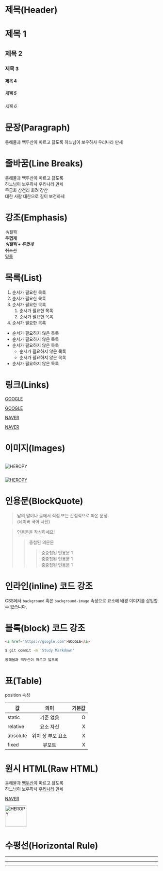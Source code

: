 # 제목(Header)

# 제목 1

## 제목 2

### 제목 3

#### 제목 4

##### 제목 5

###### 제목 6

# 문장(Paragraph)

동해물과 백두산이 마르고 닳도록 하느님이 보우하사 우리나라 만세

# 줄바꿈(Line Breaks)

동해물과 백두산이 마르고 닳도록  
하느님이 보우하사 우리나라 만세  
무궁화 삼천리 화려 강산<br/>
대한 사람 대한으로 길이 보전하세

# 강조(Emphasis)

_이텔릭_  
**두껍게**  
**_이탤릭 + 두껍게_**  
~~취소선~~  
<u>밑줄</u>

# 목록(List)

1. 순서가 필요한 목록
1. 순서가 필요한 목록
1. 순서가 필요한 목록
   1. 순서가 필요한 목록
   1. 순서가 필요한 목록
1. 순서가 필요한 목록

- 순서가 필요하지 않은 목록
- 순서가 필요하지 않은 목록
- 순서가 필요하지 않은 목록
  - 순서가 필요하지 않은 목록
  - 순서가 필요하지 않은 목록
- 순서가 필요하지 않은 목록

# 링크(Links)

<a href="https://google.com">GOOGLE</a>

[GOOGLE](https://google.com)

<a href="https://naver.com" title="NAVER로 이동">NAVER</a>

[NAVER](https://naver.com 'NAVER로 이동')

# 이미지(Images)

![]()

![HEROPY](https://heropy.blog/css/images/logo.png)

[![]()]()

[![HEROPY](https://heropy.blog/css/images/logo.png)](https://heropy.blog/)

# 인용문(BlockQuote)

> 남의 말이나 글에서 직접 또는 간접적으로 따온 문장.  
> (네이버 국어 사전)

> 인용문을 작성하세요!
>
> > 중첩된 의문문
> >
> > > 중중첩된 인용문 1  
> > > 중중첩된 인용문 1  
> > > 중중첩된 인용문 1

# 인라인(inline) 코드 강조

CSS에서 `background` 혹은 `background-image` 속성으로 요소에 배경 이미지를 삽입할 수 있습니다.

# 블록(block) 코드 강조

```html
<a href="https://google.com">GOOGLE</a>
```

```bash
$ git commit -m 'Study Markdown'
```

```plaintext
동해물과 백두산이 마르고 닳도록
```

# 표(Table)

position 속성

| 값       |       의미        | 기본값 |
| -------- | :---------------: | -----: |
| static   |     기준 없음     |      O |
| relative |     요소 자신     |      X |
| absolute | 위치 상 부모 요소 |      X |
| fixed    |      뷰포트       |      X |

# 원시 HTML(Raw HTML)

동해물과 <u>백두산</u>이 마르고 닳도록<br />
하느님이 보우하사 <span style ="text-decoration: underline;">우리나라</span> 만세

<a href ="https://naver.com" title="_blank">NAVER</a>

<img width="70" src="https://heropy.blog/css/images/logo.png" alt="HEROPY">

# 수평선(Horizontal Rule)

---

---

---
